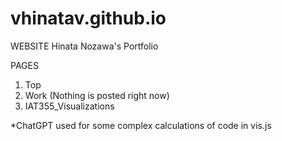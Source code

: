 # vhinatav.github.io

WEBSITE
Hinata Nozawa's Portfolio

PAGES
1. Top
2. Work (Nothing is posted right now)
3. IAT355_Visualizations

*ChatGPT used for some complex calculations of code in vis.js


